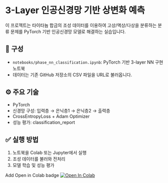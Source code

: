 # 3-Layer 인공신경망 기반 상변화 예측

이 프로젝트는 타이타늄 합금의 조성 데이터를 이용하여 고상/액상/다상을 분류하는 분류 문제를 PyTorch 기반 인공신경망 모델로 해결하는 실습입니다.

## 📁 구성
- `notebooks/phase_nn_classification.ipynb`: PyTorch 기반 3-layer NN 구현 노트북
- 데이터는 기존 GitHub 저장소의 CSV 파일을 URL로 불러옵니다.

## ⚙️ 주요 기술
- PyTorch
- 신경망 구성: 입력층 → 은닉층1 → 은닉층2 → 출력층
- CrossEntropyLoss + Adam Optimizer
- 성능 평가: classification_report

## ✅ 실행 방법
1. 노트북을 Colab 또는 Jupyter에서 실행
2. 조성 데이터를 불러와 전처리
3. 모델 학습 및 성능 평가

Add Open in Colab badge
[![Open In Colab](https://colab.research.google.com/assets/colab-badge.svg)](https://colab.research.google.com/github/ginktepal/phase-prediction-nn/blob/main/notebooks/phase_nn_classification.ipynb)
